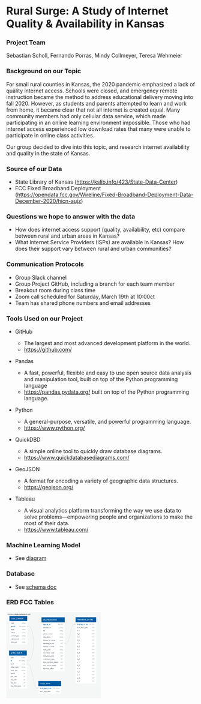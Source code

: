 # Rural Surge: A Study of Internet Quality & Availability in Kansas

### Project Team
Sebastian Scholl, Fernando Porras, Mindy Collmeyer, Teresa Wehmeier


### Background on our Topic
For small rural counties in Kansas, the 2020 pandemic emphasized a lack of quality internet access. Schools were closed, and emergency remote instruction became the method to address educational delivery moving into fall 2020. However, as students and parents attempted to learn and work from home, it became clear that not all internet is created equal. Many community members had only cellular data service, which made participating in an online learning environment impossible. Those who had internet access experienced low download rates that many were unable to participate in online class activities.

Our group decided to dive into this topic, and research internet availability and quality in the state of Kansas.

### Source of our Data
- State Library of Kansas (https://kslib.info/423/State-Data-Center)
- FCC Fixed Broadband Deployment (https://opendata.fcc.gov/Wireline/Fixed-Broadband-Deployment-Data-December-2020/hicn-aujz)


### Questions we hope to answer with the data
- How does internet access support (quality, availability, etc) compare between rural and urban areas in Kansas?
- What Internet Service Providers (ISPs) are available in Kansas? How does their support vary between rural and urban communities?


### Communication Protocols
- Group Slack channel
- Group Project GitHub, including a branch for each team member
- Breakout room during class time
- Zoom call scheduled for Saturday, March 19th at 10:00ct
- Team has shared phone numbers and email addresses


### Tools Used on our Project
- GitHub 
    * The largest and most advanced development platform in the world.
    * https://github.com/
- Pandas
    * A fast, powerful, flexible and easy to use open source data analysis and manipulation tool, built on top of the Python programming language
    * https://pandas.pydata.org/
built on top of the Python programming language.
- Python
    * A general-purpose, versatile, and powerful programming language.
    * https://www.python.org/
- QuickDBD
    * A simple online tool to quickly draw database diagrams.
    * https://www.quickdatabasediagrams.com/

- GeoJSON
    * A format for encoding a variety of geographic data structures.
    * https://geojson.org/
- Tableau
    * A visual analytics platform transforming the way we use data to solve problems—empowering people and organizations to make the most of their data.
    * https://www.tableau.com/

### Machine Learning Model
- See <a href="Resources/Machine Learning Work Flowchart.pdf">diagram</a>


### Database
- See <a href="Resources/schema.sql">schema doc</a>


### ERD FCC Tables
<img src="Images/ERD_FCC_tables.png" width="50%" height="30%">

